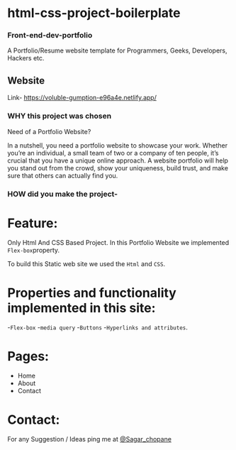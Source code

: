 # html-css-project-boilerplate
### Front-end-dev-portfolio
A Portfolio/Resume website template for Programmers, Geeks, Developers, Hackers etc.
## Website
Link- https://voluble-gumption-e96a4e.netlify.app/


### WHY this project was chosen
Need of a Portfolio Website?
 
In a nutshell, you need a portfolio website to showcase your work. Whether you’re an individual, a small team of two or a company of ten people, it’s crucial that you have a unique online approach. A website portfolio will help you stand out from the crowd, show your uniqueness, build trust, and make sure that others can actually find you.

### HOW did you make the project-
# Feature:
Only Html And CSS Based Project. 
In this Portfolio Website we implemented `Flex-box`property.

To build this Static web site we used the `Html` and `CSS`.

# Properties and functionality implemented in this site:

-`Flex-box`
-`media query`
-`Buttons`
-`Hyperlinks and attributes`.

# Pages:
- Home 
- About
- Contact

# Contact:
 For any Suggestion / Ideas ping me at [@Sagar_chopane](https://www.linkedin.com/in/sagar-chopne-86a4031b7/)
